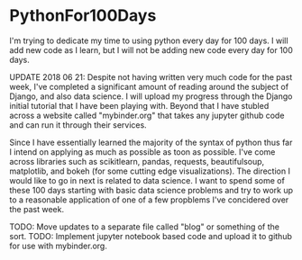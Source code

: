 # PythonFor100Days
I'm trying to dedicate my time to using python every day for 100 days. I will add new code as I learn, but I will not be adding new code every day for 100 days. 

UPDATE 2018 06 21:
Despite not having written very much code for the past week, I've completed a significant amount of reading around the subject of Django, and also data science. I will upload my progress through the Django initial tutorial that I have been playing with. Beyond that I have stubled across a website called "mybinder.org" that takes any jupyter github code and can run it through their services. 

Since I have essentially learned the majority of the syntax of python thus far I intend on applying as much as possible as toon as possible. I've come across libraries such as scikitlearn, pandas, requests, beautifulsoup, matplotlib, and bokeh (for some cutting edge visualizations). The direction I would like to go in next is related to data science. I want to spend some of these 100 days starting with basic data science problems and try to work up to a reasonable application of one of a few propblems I've concidered over the past week. 

TODO: Move updates to a separate file called "blog" or something of the sort. 
TODO: Implement jupyter notebook based code and upload it to github for use with mybinder.org.
